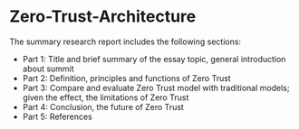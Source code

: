 # Zero-Trust-Architecture
The summary research report includes the following sections: 
- Part 1: Title and brief summary of the essay topic, general introduction about summit 
- Part 2: Definition, principles and functions of Zero Trust 
- Part 3: Compare and evaluate Zero Trust model with traditional models; given the effect, the limitations of Zero Trust
- Part 4: Conclusion, the future of Zero Trust 
- Part 5: References
